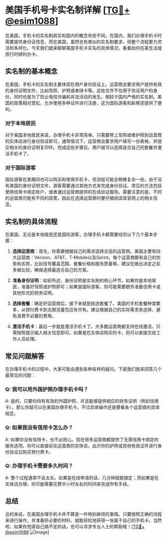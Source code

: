 # 美国手机号卡实名制详解 [[TG💪+ @esim1088](https://t.me/s/esim1088)]

在美国，手机卡的实名制其实和国内的概念有些不同。在国内，我们办理手机卡时需要提供身份证信息，而在美国，虽然也有类似的实名制要求，但整个流程更为灵活和多样化。今天我们就来聊聊美国手机卡实名的具体情况，看看如何在美生活或旅行时顺利办卡。

## 实名制的基本概念

在美国，手机卡的实名制主要体现在用户身份验证上。运营商会要求用户提供有效的身份证明文件，比如驾照、护照或者绿卡等。这些文件不仅用于验证用户的身份，同时也是为了防止电信诈骗和非法活动的发生。相较于国内严格的实名制，美国的政策相对宽松，允许使用多种证件进行注册，这为国际游客和新移民提供了便利。

### 对于本地居民

对于美国本地居民来说，办理手机卡非常简单。只需要带上驾照或者护照到运营商的实体店进行身份验证即可。通常情况下，运营商会要求用户填写一份表格，并提交相关的身份证明复印件。完成这些步骤后，用户就可以选择适合自己的套餐并激活手机卡了。

### 对于国际游客

国际游客在美期间也可以购买和使用手机卡，但流程可能会稍微复杂一些。由于没有美国的身份证明文件，游客需要通过其他方式来完成身份验证。常见的方法包括使用信用卡绑定账户，或者通过运营商提供的在线验证服务。需要注意的是，不同的运营商可能有不同的政策，因此在选择运营商时要仔细阅读其官网上的相关信息。

## 实名制的具体流程

在美国，无论是本地居民还是国际游客，办理手机卡都需要经历以下几个基本步骤：

1. **选择运营商**：首先，你需要根据自己的需求选择合适的运营商。美国主要有四大运营商：Verizon、AT&T、T-Mobile以及Sprint。每个运营商都有自己的优势和劣势，比如信号覆盖范围、套餐价格和服务质量等。建议在做出决定之前多做比较，确保选择最适合自己的方案。

2. **准备身份证明**：如前所述，身份证明是实名制的核心环节。如果你是本地居民，准备好驾照或护照即可；如果是国际游客，则可能需要额外准备信用卡或其他形式的财务证明。

3. **选择套餐**：确定好运营商后，接下来就是挑选套餐了。美国的手机套餐种类繁多，从预付费卡到无限流量包应有尽有。建议根据自己的实际需求来选择，避免浪费不必要的费用。

4. **激活手机卡**：最后一步就是激活手机卡了。大多数运营商都支持在线激活，只需按照提示输入相关信息即可。如果是在实体店购买的卡，则可以直接交给工作人员处理。

## 常见问题解答

在办理手机卡的过程中，大家可能会遇到各种各样的疑问。下面我们就来回答几个最常见的问题：

### Q: 我可以用外国护照办理手机卡吗？

A: 是的，只要你持有有效的外国护照，并且能够提供相应的财务证明（例如信用卡），那么你就可以在美国办理手机卡。不过具体操作还是要看各个运营商的具体规定。

### Q: 如果我没有信用卡怎么办？

A: 如果你没有信用卡，也不必担心。现在很多运营商都提供了无需信用卡绑定的服务选项。你可以直接前往运营商的实体店，出示你的护照或其他有效证件进行身份验证后购买预付费卡。

### Q: 办理手机卡需要多久时间？

A: 整个过程通常不会太长。如果是在线申请的话，几分钟就能搞定；而如果是在实体店办理，则可能需要花费半小时左右的时间来完成所有手续。

## 总结

总的来说，在美国办理手机卡并不算是一件特别麻烦的事情。只要按照正确的流程来进行操作，并准备好必要的材料，就能轻松地获得一张属于自己的手机卡。当然啦，如果你觉得自己搞不定的话，也可以寻求专业人士的帮助哦！[[TG💪+ @esim1088](https://t.me/s/esim1088) ![Image](https://i.postimg.cc/4NQfJmqS/Snipaste-2025-05-13-00-14-12.png)]